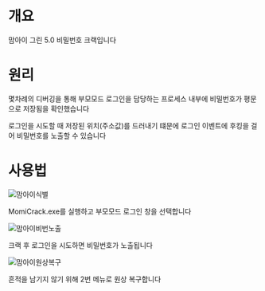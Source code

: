 # 개요

맘아이 그린 5.0 비밀번호 크랙입니다

# 원리

몇차례의 디버깅을 통해 부모모드 로그인을 담당하는 프로세스 내부에 비밀번호가 평문으로 저장됨을 확인했습니다

로그인을 시도할 때 저장된 위치(주소값)를 드러내기 떄문에 로그인 이벤트에 후킹을 걸어 비밀번호를 노출할 수 있습니다

# 사용법

![맘아이식별](https://user-images.githubusercontent.com/67177785/213880958-5a37e740-4d54-45bc-9241-67e7b4f40511.gif)

MomiCrack.exe를 실행하고 부모모드 로그인 창을 선택합니다

![맘아이비번노출](https://user-images.githubusercontent.com/67177785/213880965-e9b6feef-33a1-4c38-9774-c32f2af16c8b.gif)

크랙 후 로그인을 시도하면 비밀번호가 노출됩니다

![맘아이원상복구](https://user-images.githubusercontent.com/67177785/213880969-9a629e29-1860-4a2b-9d84-7327e2ad878b.gif)

흔적을 남기지 않기 위해 2번 메뉴로 원상 복구합니다
